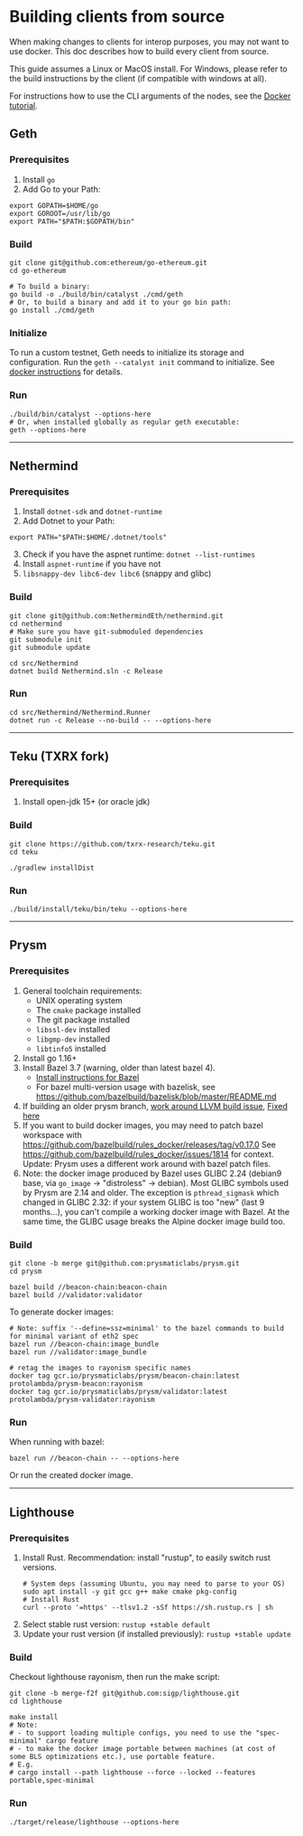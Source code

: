 # Building clients from source

When making changes to clients for interop purposes, you may not want to use docker.
This doc describes how to build every client from source.

This guide assumes a Linux or MacOS install.
For Windows, please refer to the build instructions by the client (if compatible with windows at all).

For instructions how to use the CLI arguments of the nodes, see the [Docker tutorial](./from_docker.md). 

## Geth

### Prerequisites

1. Install `go`
2. Add Go to your Path:
```shell
export GOPATH=$HOME/go
export GOROOT=/usr/lib/go
export PATH="$PATH:$GOPATH/bin"
```

### Build

```shell
git clone git@github.com:ethereum/go-ethereum.git
cd go-ethereum

# To build a binary:
go build -o ./build/bin/catalyst ./cmd/geth
# Or, to build a binary and add it to your go bin path:
go install ./cmd/geth
```

### Initialize

To run a custom testnet, Geth needs to initialize its storage and configuration.
Run the `geth --catalyst init` command to initialize.
See [docker instructions](./from_docker.md#initialization) for details.

### Run

```shell
./build/bin/catalyst --options-here
# Or, when installed globally as regular geth executable:
geth --options-here
```

----

## Nethermind

### Prerequisites

1. Install `dotnet-sdk` and `dotnet-runtime`
2. Add Dotnet to your Path:
```shell
export PATH="$PATH:$HOME/.dotnet/tools"
```
3. Check if you have the aspnet runtime: `dotnet --list-runtimes`
4. Install `aspnet-runtime` if you have not
5. `libsnappy-dev libc6-dev libc6` (snappy and glibc)

### Build

```shell
git clone git@github.com:NethermindEth/nethermind.git
cd nethermind
# Make sure you have git-submoduled dependencies
git submodule init
git submodule update

cd src/Nethermind
dotnet build Nethermind.sln -c Release
```

### Run

```shell
cd src/Nethermind/Nethermind.Runner
dotnet run -c Release --no-build -- --options-here
```

----

## Teku (TXRX fork)

### Prerequisites

1. Install open-jdk 15+ (or oracle jdk)

### Build

```shell
git clone https://github.com/txrx-research/teku.git
cd teku

./gradlew installDist
```

### Run

```shell
./build/install/teku/bin/teku --options-here
```

----

## Prysm

### Prerequisites

1. General toolchain requirements:
   - UNIX operating system
   - The `cmake` package installed
   - The git package installed
   - `libssl-dev` installed
   - `libgmp-dev` installed
   - `libtinfo5` installed
2. Install go 1.16+
3. Install Bazel 3.7 (warning, older than latest bazel 4).
   - [Install instructions for Bazel](https://docs.bazel.build/versions/3.7.0/install.html)
   - For bazel multi-version usage with bazelisk, see https://github.com/bazelbuild/bazelisk/blob/master/README.md
4. If building an older prysm branch, [work around LLVM build issue](https://github.com/prysmaticlabs/prysm/issues/8072), [Fixed here](https://github.com/prysmaticlabs/prysm/pull/8839)
5. If you want to build docker images, you may need to patch bazel workspace with https://github.com/bazelbuild/rules_docker/releases/tag/v0.17.0
   See https://github.com/bazelbuild/rules_docker/issues/1814 for context.
   Update: Prysm uses a different work around with bazel patch files.
6. Note: the docker image produced by Bazel uses GLIBC 2.24 (debian9 base, via `go_image` -> "distroless" -> debian).
   Most GLIBC symbols used by Prysm are 2.14 and older. The exception is `pthread_sigmask` which changed in GLIBC 2.32:
   if your system GLIBC is too "new" (last 9 months...), you can't compile a working docker image with Bazel.
   At the same time, the GLIBC usage breaks the Alpine docker image build too.

### Build

```shell
git clone -b merge git@github.com:prysmaticlabs/prysm.git
cd prysm
```

```shell
bazel build //beacon-chain:beacon-chain
bazel build //validator:validator
```

To generate docker images:

```shell
# Note: suffix '--define=ssz=minimal' to the bazel commands to build for minimal variant of eth2 spec 
bazel run //beacon-chain:image_bundle
bazel run //validator:image_bundle

# retag the images to rayonism specific names
docker tag gcr.io/prysmaticlabs/prysm/beacon-chain:latest protolambda/prysm-beacon:rayonism
docker tag gcr.io/prysmaticlabs/prysm/validator:latest protolambda/prysm-validator:rayonism
```

### Run

When running with bazel:
```shell
bazel run //beacon-chain -- --options-here
```
Or run the created docker image.

----

## Lighthouse

### Prerequisites

1. Install Rust. Recommendation: install "rustup", to easily switch rust versions.
   ```shell
   # System deps (assuming Ubuntu, you may need to parse to your OS)
   sudo apt install -y git gcc g++ make cmake pkg-config
   # Install Rust
   curl --proto '=https' --tlsv1.2 -sSf https://sh.rustup.rs | sh
   ```
2. Select stable rust version: `rustup +stable default`
3. Update your rust version (if installed previously): `rustup +stable update`

### Build

Checkout lighthouse rayonism, then run the make script:
```shell
git clone -b merge-f2f git@github.com:sigp/lighthouse.git
cd lighthouse

make install
# Note:
# - to support loading multiple configs, you need to use the "spec-minimal" cargo feature
# - to make the docker image portable between machines (at cost of some BLS optimizations etc.), use portable feature.
# E.g.
# cargo install --path lighthouse --force --locked --features portable,spec-minimal
```

### Run

```shell
./target/release/lighthouse --options-here
```
